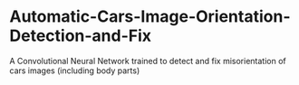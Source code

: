 # Automatic-Cars-Image-Orientation-Detection-and-Fix



A Convolutional Neural Network trained to detect and fix misorientation of cars images (including body parts)

